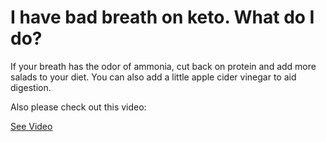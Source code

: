 # I have bad breath on keto. What do I do?

If your breath has the odor of ammonia, cut back on protein and add more salads to your diet. You can also add a little apple cider vinegar to aid digestion.

Also please check out this video:

 [See Video](https://www.youtube.com/embed/nxL7ychvY5Y)